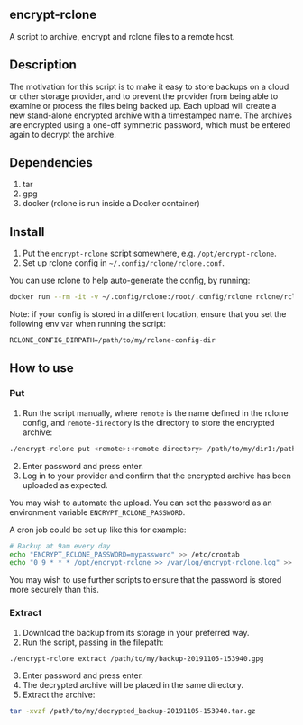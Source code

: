 encrypt-rclone
---

A script to archive, encrypt and rclone files to a remote host.

## Description

The motivation for this script is to make it easy to store backups on a cloud or other storage provider, and to prevent the provider from being able to examine or process the files being backed up. Each upload will create a new stand-alone encrypted archive with a timestamped name. The archives are encrypted using a one-off symmetric password, which must be entered again to decrypt the archive.

## Dependencies

1. tar
2. gpg
3. docker (rclone is run inside a Docker container)

## Install

1. Put the `encrypt-rclone` script somewhere, e.g. `/opt/encrypt-rclone`.
2. Set up rclone config in `~/.config/rclone/rclone.conf`.

You can use rclone to help auto-generate the config, by running:
```sh
docker run --rm -it -v ~/.config/rclone:/root/.config/rclone rclone/rclone:latest config
```

Note: if your config is stored in a different location, ensure that you set the following env var when running the script:
```
RCLONE_CONFIG_DIRPATH=/path/to/my/rclone-config-dir
```

## How to use

### Put

1. Run the script manually, where `remote` is the name defined in the rclone config, and `remote-directory` is the directory to store the encrypted archive:
```sh
./encrypt-rclone put <remote>:<remote-directory> /path/to/my/dir1:/path/to/my/dir2
```
2. Enter password and press enter.
3. Log in to your provider and confirm that the encrypted archive has been uploaded as expected.

You may wish to automate the upload. You can set the password as an environment variable `ENCRYPT_RCLONE_PASSWORD`.

A cron job could be set up like this for example:
```sh
# Backup at 9am every day
echo "ENCRYPT_RCLONE_PASSWORD=mypassword" >> /etc/crontab
echo "0 9 * * * /opt/encrypt-rclone >> /var/log/encrypt-rclone.log" >> /etc/crontab
```

You may wish to use further scripts to ensure that the password is stored more securely than this.

### Extract

1. Download the backup from its storage in your preferred way.
2. Run the script, passing in the filepath:
```sh
./encrypt-rclone extract /path/to/my/backup-20191105-153940.gpg
```
3. Enter password and press enter.
4. The decrypted archive will be placed in the same directory.
5. Extract the archive:
```sh
tar -xvzf /path/to/my/decrypted_backup-20191105-153940.tar.gz
```
